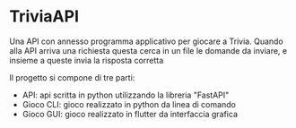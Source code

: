 # TriviaAPI
Una API con annesso programma applicativo per giocare a Trivia.
Quando alla API arriva una richiesta questa cerca in un file le domande da inviare, e insieme a queste invia la risposta corretta

Il progetto si compone di tre parti:
 - API: api scritta in python utilizzando la libreria "FastAPI"
 - Gioco CLI: gioco realizzato in python da linea di comando
 - Gioco GUI: gioco realizzato in flutter da interfaccia grafica
